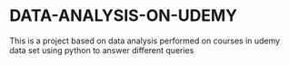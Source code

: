 # DATA-ANALYSIS-ON-UDEMY
This is a project based on data analysis performed on courses in udemy data set using python to answer different queries
